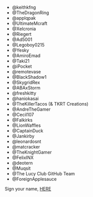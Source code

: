 - @keithkfng
- @TheDragonRing
- @applqpak
- @UltimateMcraft
- @Xelcronia
- @Riegert
- @Ad5001
- @Legoboy0215
- @Yesky
- @AmiroEmad
- @Taki21
- @iPocket
- @remotevase
- @BlackShadow1
- @SkygridRex
- @ABAxStorm
- @freshkitty
- @haniokasai
- @TheKillerTacos (& TKRT Creations)
- @AndreTheGamer
- @Cecil107
- @Falkirks
- @LionWaffles
- @CaptainDuck
- @Jankirby
- @leonardosnt
- @matcracker
- @TheKnightGamer
- @FelixINX
- @deotern
- @Muqsit
- @The Lucy Club GitHub Team
- @ForeignApplesauce

Sign your name, [HERE](http://github.com/ImagicalCorp/dear-github/edit/master/users.md)
